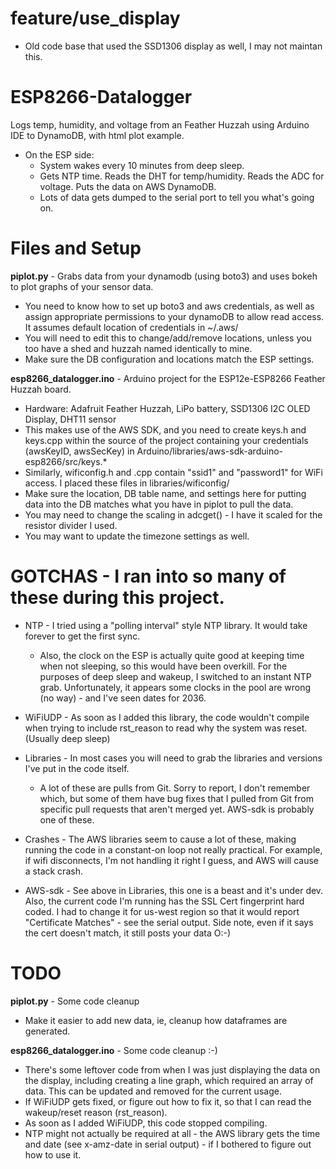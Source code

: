 # feature/use_display
 * Old code base that used the SSD1306 display as well, I may not maintan this.

# ESP8266-Datalogger
Logs temp, humidity, and voltage from an Feather Huzzah using Arduino IDE to DynamoDB, with html plot example.
 * On the ESP side:
   * System wakes every 10 minutes from deep sleep.
   * Gets NTP time. Reads the DHT for temp/humidity. Reads the ADC for voltage.  Puts the data on AWS DynamoDB.
   * Lots of data gets dumped to the serial port to tell you what's going on.

# Files and Setup
**piplot.py** - Grabs data from your dynamodb (using boto3) and uses bokeh to plot graphs of your sensor data. 
 * You need to know how to set up boto3 and aws credentials, as well as assign appropriate permissions
            to your dynamoDB to allow read access. It assumes default location of credentials in ~/.aws/
 * You will need to edit this to change/add/remove locations, unless you too have a shed and huzzah named
            identically to mine.
 * Make sure the DB configuration and locations match the ESP settings.
            
**esp8266_datalogger.ino** - Arduino project for the ESP12e-ESP8266 Feather Huzzah board.
 * Hardware: Adafruit Feather Huzzah, LiPo battery, SSD1306 I2C OLED Display, DHT11 sensor
 * This makes use of the AWS SDK, and you need to create keys.h and keys.cpp within the source of the project
            containing your credentials (awsKeyID, awsSecKey) in Arduino/libraries/aws-sdk-arduino-esp8266/src/keys.*
 * Similarly, wificonfig.h and .cpp contain "ssid1" and "password1" for WiFi access. I placed these files in
            libraries/wificonfig/
 * Make sure the location, DB table name, and settings here for putting data into the DB matches what you 
            have in piplot to pull the data.
 * You may need to change the scaling in adcget() - I have it scaled for the resistor divider I used.
 * You may want to update the timezone settings as well.
            
# GOTCHAS - I ran into so many of these during this project.
 * NTP - I tried using a "polling interval" style NTP library.  It would take forever to get the first sync.
    * Also, the clock on the ESP is actually quite good at keeping time when not sleeping, so this would
      have been overkill. For the purposes of deep sleep and wakeup, I switched to an instant NTP grab.
      Unfortunately, it appears some clocks in the pool are wrong (no way) - and I've seen dates for 2036.
                  
 * WiFiUDP - As soon as I added this library, the code wouldn't compile when trying to include rst_reason to
                  read why the system was reset. (Usually deep sleep)
            
 * Libraries - In most cases you will need to grab the libraries and versions I've put in the code itself.
    * A lot of these are pulls from Git. Sorry to report, I don't remember which, but some of them have
                  bug fixes that I pulled from Git from specific pull requests that aren't merged yet.
                  AWS-sdk is probably one of these.

 * Crashes - The AWS libraries seem to cause a lot of these, making running the code in a constant-on loop
                  not really practical.  For example, if wifi disconnects, I'm not handling it right I guess, and 
                  AWS will cause a stack crash.
            
 * AWS-sdk - See above in Libraries, this one is a beast and it's under dev.  Also, the current code I'm
                  running has the SSL Cert fingerprint hard coded. I had to change it for us-west region so that
                  it would report "Certificate Matches" - see the serial output.  Side note, even if it says the cert
                  doesn't match, it still posts your data O:-)
            

# TODO
**piplot.py** - Some code cleanup
 * Make it easier to add new data, ie, cleanup how dataframes are generated.
                
**esp8266_datalogger.ino** - Some code cleanup :-)
 * There's some leftover code from when I was just displaying the data on the display,
     including creating a line graph, which required an array of data. This can be updated and removed
     for the current usage.
 * If WiFiUDP gets fixed, or figure out how to fix it, so that I can read the wakeup/reset reason (rst_reason).
 * As soon as I added WiFiUDP, this code stopped compiling.
 * NTP might not actually be required at all - the AWS library gets the time and date (see x-amz-date in
    serial output) - if I bothered to figure out how to use it.
            
